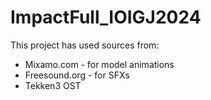 # ImpactFull_IOIGJ2024

This project has used sources from:

- Mixamo.com - for model animations
- Freesound.org - for SFXs
- Tekken3 OST
